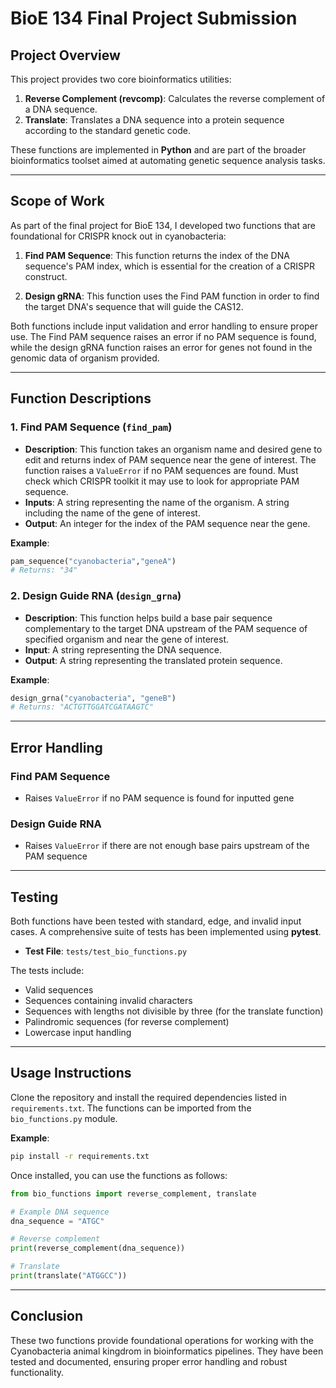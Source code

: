 
# BioE 134 Final Project Submission

## Project Overview

This project provides two core bioinformatics utilities: 

1. **Reverse Complement (revcomp)**: Calculates the reverse complement of a DNA sequence.
2. **Translate**: Translates a DNA sequence into a protein sequence according to the standard genetic code.

These functions are implemented in **Python** and are part of the broader bioinformatics toolset aimed at automating genetic sequence analysis tasks.

---

## Scope of Work

As part of the final project for BioE 134, I developed two functions that are foundational for CRISPR knock out in cyanobacteria:

1. **Find PAM Sequence**: This function returns the index of the DNA sequence's PAM index, which is  essential for the creation of a CRISPR construct.
   
2. **Design gRNA**: This function uses the Find PAM function in order to find the target DNA's sequence that will guide the CAS12.

Both functions include input validation and error handling to ensure proper use. The Find PAM sequence raises an error if no PAM sequence is found, while the design gRNA function raises an error for genes not found in the genomic data of organism provided.

---

## Function Descriptions

### 1. Find PAM Sequence (`find_pam`)

- **Description**: This function takes an organism name and desired gene to edit and returns index of PAM sequence near the gene of interest. The function raises a `ValueError` if no PAM sequences are found. Must check which CRISPR toolkit it may use to look for appropriate PAM sequence. 
- **Inputs**: A string representing the name of the organism. A string including the name of the gene of interest. 
- **Output**: An integer for the index of the PAM sequence near the gene. 

**Example**:
```python
pam_sequence("cyanobacteria","geneA")
# Returns: "34"
```

### 2. Design Guide RNA  (`design_grna`)

- **Description**: This function helps build a base pair sequence complementary to the target DNA upstream of the PAM sequence of specified organism and near the gene of interest.
- **Input**: A string representing the DNA sequence.
- **Output**: A string representing the translated protein sequence.

**Example**:
```python
design_grna("cyanobacteria", "geneB")
# Returns: "ACTGTTGGATCGATAAGTC"
```

---

## Error Handling

### Find PAM Sequence
- Raises `ValueError` if no PAM sequence is found for inputted gene

### Design Guide RNA
- Raises `ValueError` if there are not enough base pairs upstream of the PAM sequence

---

## Testing

Both functions have been tested with standard, edge, and invalid input cases. A comprehensive suite of tests has been implemented using **pytest**.

- **Test File**: `tests/test_bio_functions.py`

The tests include:
- Valid sequences
- Sequences containing invalid characters
- Sequences with lengths not divisible by three (for the translate function)
- Palindromic sequences (for reverse complement)
- Lowercase input handling

---

## Usage Instructions

Clone the repository and install the required dependencies listed in `requirements.txt`. The functions can be imported from the `bio_functions.py` module.

**Example**:

```bash
pip install -r requirements.txt
```

Once installed, you can use the functions as follows:

```python
from bio_functions import reverse_complement, translate

# Example DNA sequence
dna_sequence = "ATGC"

# Reverse complement
print(reverse_complement(dna_sequence))

# Translate
print(translate("ATGGCC"))
```

---

## Conclusion

These two functions provide foundational operations for working with the Cyanobacteria animal kingdrom in bioinformatics pipelines. They have been tested and documented, ensuring proper error handling and robust functionality.
